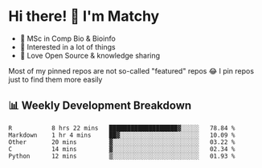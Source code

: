 # Hi there! 👋 I'm Matchy

- 🧬 MSc in Comp Bio & Bioinfo
- 🎈 Interested in a lot of things
- 💜 Love Open Source & knowledge sharing

Most of my pinned repos are not so-called "featured" repos 😂 I pin repos just to find them more easily

## 📊 Weekly Development Breakdown

<!--START_SECTION:waka-->

```text
R           8 hrs 22 mins   ███████████████████▓░░░░░   78.84 %
Markdown    1 hr 4 mins     ██▓░░░░░░░░░░░░░░░░░░░░░░   10.09 %
Other       20 mins         ▓░░░░░░░░░░░░░░░░░░░░░░░░   03.22 %
C           14 mins         ▓░░░░░░░░░░░░░░░░░░░░░░░░   02.34 %
Python      12 mins         ▒░░░░░░░░░░░░░░░░░░░░░░░░   01.93 %
```

<!--END_SECTION:waka-->
